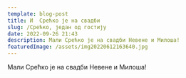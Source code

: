 ```yaml
---
template: blog-post
title: И  Срећко је на свадби
slug: /Срећко, један од гостију
date: 2022-09-26 21:43
description: Мали Срећко је на свадби Невене и Милоша!
featuredImage: /assets/img20220612163640.jpg
---
```

Мали Срећко је на свадби Невене и Милоша!